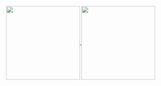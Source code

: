 <a href="https://github.com/ruben1132/github-readme-stats">
  <img height=200 align="center" src="https://ruben1132-vercel-git-main-ruben1132s-projects.vercel.app/api?username=ruben1132" />
</a>
<a href="https://github.com/ruben1132/empresa">
  <img height=200 align="center" src="https://ruben1132-vercel-git-main-ruben1132s-projects.vercel.app/api/top-langs?username=ruben1132&layout=compact&langs_count=10&card_width=320" />
</a>




<!--
**ruben1132/ruben1132** is a ✨ _special_ ✨ repository because its `README.md` (this file) appears on your GitHub profile.

Here are some ideas to get you started:

- 🔭 I’m currently working on ...
- 🌱 I’m currently learning ...
- 👯 I’m looking to collaborate on ...
- 🤔 I’m looking for help with ...
- 💬 Ask me about ...
- 📫 How to reach me: ...
- 😄 Pronouns: ...
- ⚡ Fun fact: ...
-->
